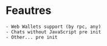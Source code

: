 # Feautres
	- Web Wallets support (by rpc, any)
	- Chats without JavaScript pre init
	- Other... pre init
